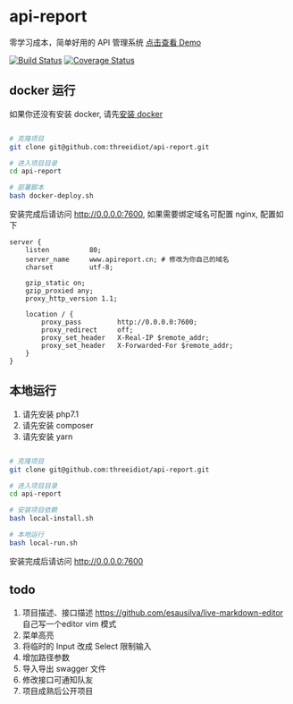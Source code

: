 # api-report

零学习成本，简单好用的 API 管理系统 [点击查看 Demo](http://www.apireport.cn/)

[![Build Status](https://travis-ci.org/threeidiot/api-report.svg?branch=master)](https://travis-ci.org/threeidiot/api-report)
[![Coverage Status](https://coveralls.io/repos/github/threeidiot/api-report/badge.svg?branch=master)](https://coveralls.io/github/threeidiot/api-report?branch=master)


## docker 运行

如果你还没有安装 docker, 请先[安装 docker](https://docs.docker.com/install/)

```bash

# 克隆项目
git clone git@github.com:threeidiot/api-report.git

# 进入项目目录
cd api-report

# 部署脚本
bash docker-deploy.sh

```

安装完成后请访问 http://0.0.0.0:7600, 如果需要绑定域名可配置 nginx, 配置如下

```
server {
    listen          80;
    server_name     www.apireport.cn; # 修改为你自己的域名
    charset         utf-8;

    gzip_static on;
    gzip_proxied any;
    proxy_http_version 1.1;

    location / {
        proxy_pass         http://0.0.0.0:7600;
        proxy_redirect     off;
        proxy_set_header   X-Real-IP $remote_addr;
        proxy_set_header   X-Forwarded-For $remote_addr;
    }
}
```

## 本地运行

1. 请先安装 php7.1
1. 请先安装 composer
1. 请先安装 yarn

```bash

# 克隆项目
git clone git@github.com:threeidiot/api-report.git

# 进入项目目录
cd api-report

# 安装项目依赖
bash local-install.sh

# 本地运行
bash local-run.sh

```

安装完成后请访问 http://0.0.0.0:7600



## todo

1. 项目描述、接口描述 https://github.com/esausilva/live-markdown-editor 自己写一个editor vim 模式
1. 菜单高亮
1. 将临时的 Input 改成 Select 限制输入
1. 增加路径参数
1. 导入导出 swagger 文件
1. 修改接口可通知队友
1. 项目成熟后公开项目


